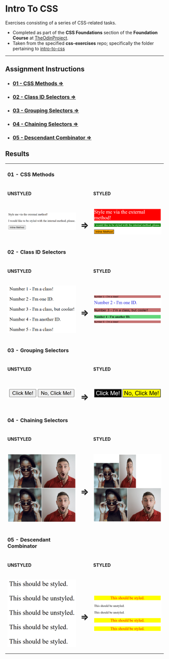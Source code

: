 # Intro To CSS

Exercises consisting of a series of CSS-related tasks.

- Completed as part of the **CSS Foundations** section of the **Foundation Course** at [TheOdinProject](https://www.theodinproject.com).
- Taken from  the specified **css-exercises** repo; specifically the folder pertaining to [intro-to-css](https://github.com/TheOdinProject/css-exercises/tree/main/foundations/intro-to-css)


---

## Assignment Instructions

 - ### [01 - CSS Methods &rArr;](./01-css-methods/)
 - ### [02 - Class ID Selectors &rArr;](./02-class-id-selectors/)
 - ### [03 - Grouping Selectors &rArr;](./03-grouping-selectors/)
 - ### [04 - Chaining Selectors &rArr;](./04-chaining-selectors/)
 - ### [05 - Descendant Combinator &rArr;](./05-descendant-combinator/)

## Results

<table>

<tr>
<td width="47%">

### 01 - CSS Methods

</td>
<td width="6%"></td>
<td width="47%"></td>
</tr>

<tr>
<td>

#### UNSTYLED

</td>
<td></td>
<td>

#### STYLED

</td>
</tr>

<tr>
<td>

![css methods unstyled](./img/unstyled1.png)

</td>
<td align="center">
<h1>&rArr;</h1>
</td>
<td>

![css methods styled](./img/styled1.png)

</td>
</tr>

<tr>
<td>

### 02 - Class ID Selectors

</td>
<td></td>
<td></td>
</tr>

<tr>
<td>

#### UNSTYLED

</td>
<td></td>
<td>

#### STYLED

</td>
</tr>

<tr>
<td>

![css methods unstyled](./img/unstyled2.png)

</td>
<td align="center">
<h1>&rArr;</h1>
</td>
<td>

![css methods styled](./img/styled2.png)

</td>
</tr>

<tr>
<td>

### 03 - Grouping Selectors

</td>
<td></td>
<td></td>
</tr>

<tr>
<td>

#### UNSTYLED

</td>
<td></td>
<td>

#### STYLED

</td>
</tr>

<tr>
<td>

![grouping selectors unstyled](./img/unstyled3.png)

</td>
<td align="center">
<h1>&rArr;</h1>
</td>
<td>

![grouping selectors styled](./img/styled3.png)

</td>
</tr>

<tr>
<td>

### 04 - Chaining Selectors

</td>
<td></td>
<td></td>
</tr>

<tr>
<td>

#### UNSTYLED

</td>
<td></td>
<td>

#### STYLED

</td>
</tr>

<tr>
<td>

![chaining selectors unstyled](./img/unstyled4.png)

</td>
<td align="center">
<h1>&rArr;</h1>
</td>
<td>

![chaining selectors styled](./img/styled4.png)

</td>
</tr>

<tr>
<td>

### 05 - Descendant Combinator

</td>
<td></td>
<td></td>
</tr>

<tr>
<td>

#### UNSTYLED

</td>
<td></td>
<td>

#### STYLED

</td>
</tr>

<tr>
<td>

![descendant combinator unstyled](./img/unstyled5.png)

</td>
<td align="center">
<h1>&rArr;</h1>
</td>
<td>

![descendant combinator styled](./img/styled5.png)

</td>
</tr>

</table>
